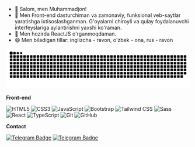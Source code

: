 - 👋 Salom, men Muhammadjon!
- 👀 Men Front-end dasturchiman va zamonaviy, funksional veb-saytlar yaratishga ixtisoslashganman. G'oyalarni chiroyli va qulay foydalanuvchi interfeyslariga aylantirishni yaxshi ko'raman.
- 🌱 Men hozirda ReactJS o'rganmoqdaman.
- 😄 Men biladigan tillar: inglizcha - ravon, o'zbek - ona, rus - ravon

<picture>
  <source
    media="(prefers-color-scheme: dark)"
    srcset="https://raw.githubusercontent.com/platane/snk/output/github-contribution-grid-snake-dark.svg"
  />
  <source
    media="(prefers-color-scheme: light)"
    srcset="https://raw.githubusercontent.com/platane/snk/output/github-contribution-grid-snake.svg"
  />
  <img
    alt="github contribution grid snake animation"
    src="https://raw.githubusercontent.com/platane/snk/output/github-contribution-grid-snake.svg"
  />
</picture>


**Front-end**

![HTML5](https://img.shields.io/badge/-HTML5-E34F26?logo=html5&logoColor=white&style=flat)
![CSS3](https://img.shields.io/badge/-CSS3-1572B6?logo=css3&logoColor=white&style=flat)
![JavaScript](https://img.shields.io/badge/-JavaScript-F7DF1E?logo=javascript&logoColor=black&style=flat)
![Bootstrap](https://img.shields.io/badge/-Bootstrap-7952B3?logo=bootstrap&logoColor=white&style=flat)
![Tailwind CSS](https://img.shields.io/badge/-Tailwind%20CSS-06B6D4?logo=tailwindcss&logoColor=white&style=flat)
![Sass](https://img.shields.io/badge/-Sass-CC6699?logo=sass&logoColor=white&style=flat)
![React](https://img.shields.io/badge/-React-61DAFB?logo=react&logoColor=black&style=flat)
![TypeScript](https://img.shields.io/badge/-TypeScript-007ACC?logo=typescript&logoColor=white&style=flat)
![Git](https://img.shields.io/badge/-Git-F05033?logo=git&logoColor=white&style=flat)
![GitHub](https://img.shields.io/badge/-GitHub-181717?logo=github&logoColor=white&style=flat)


**Contact**

[![Telegram Badge](https://img.shields.io/badge/-Telegram-blue?style=flat-square&logo=Telegram&logoColor=white&link=https://t.me/Uusjo9)]([https://t.me/Uusjo9])
[![Telegram Badge](https://img.shields.io/badge/-Telegram-blue?style=flat-square&logo=Telegram&logoColor=white)](https://t.me/Uusjo9)

